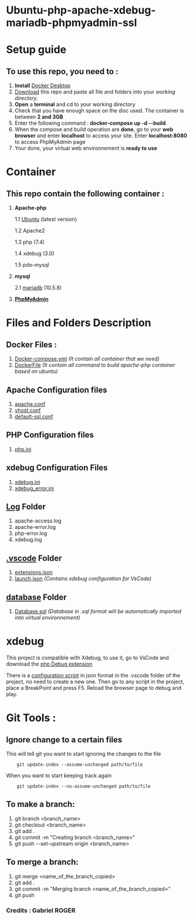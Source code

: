 # Ubuntu-php-apache-xdebug-mariadb-phpmyadmin-ssl

# Setup guide

   ## To use this repo, you need to : 

   1. **Install** [Docker Desktop](https://www.docker.com/get-started)
   2. [Download](https://github.com/Gabriel-SW/Ubuntu-php-apache-xdebug-mariadb-phpmyadmin-ssl/archive/refs/heads/main.zip) this repo and paste all file and folders into your *working directory*.
   3. **Open** a **terminal** and cd to your working directory
   4. Check that you have enough space on the disc used. The container is between **2 and 3GB**
   5. Enter the following command : **docker-compose up -d --build** 
   6. When the compose and build operation are **done**, go to your **web browser** and enter **localhost** to access your site.
   Enter **localhost:8080** to access PhpMyAdmin page
   7. Your done, your virtual web environnement is **ready to use**

# Container

   ## This repo contain the following container : 

   1. **Apache-php**
   
      1.1 [Ubuntu](https://hub.docker.com/_/ubuntu/) (latest version)

      1.2 Apache2

      1.3 php (7.4)

      1.4 xdebug (3.0)

      1.5 pdo-mysql

   2. **mysql**

      2.1 [mariadb](https://hub.docker.com/_/mariadb) (10.5.8)

   3. **[PhpMyAdmin](https://hub.docker.com/_/phpmyadmin)**

# Files and Folders Description

   ## Docker Files : 
   1. [Docker-compose.yml](https://github.com/Gabriel-SW/Ubuntu-php-apache-xdebug-mariadb-phpmyadmin-ssl/blob/main/docker-compose.yaml) *(It contain all container that we need)*
   2. [DockerFile](https://github.com/Gabriel-SW/Ubuntu-php-apache-xdebug-mariadb-phpmyadmin-ssl/blob/main/Dockerfile) *(It contain all command to build apache-php container based on ubuntu)*

   ## Apache Configuration files
   1. [apache.conf](https://github.com/Gabriel-SW/Ubuntu-php-apache-xdebug-mariadb-phpmyadmin-ssl/blob/main/conf/apache.conf)
   2. [vhost.conf](https://github.com/Gabriel-SW/Ubuntu-php-apache-xdebug-mariadb-phpmyadmin-ssl/blob/main/conf/vhost.conf)
   3. [default-ssl.conf](https://github.com/Gabriel-SW/Ubuntu-php-apache-xdebug-mariadb-phpmyadmin-ssl/blob/main/conf/default-ssl.conf)

   ## PHP Configuration files
   1. [php.ini](https://github.com/Gabriel-SW/Ubuntu-php-apache-xdebug-mariadb-phpmyadmin-ssl/blob/main/conf/php.ini)

   ## xdebug Configuration Files
   1. [xdebug.ini](https://github.com/Gabriel-SW/Ubuntu-php-apache-xdebug-mariadb-phpmyadmin-ssl/blob/main/conf/xdebug.ini)
   2. [xdebug_error.ini](https://github.com/Gabriel-SW/Ubuntu-php-apache-xdebug-mariadb-phpmyadmin-ssl/blob/main/conf/xdebug_error.ini)

   ## [Log](https://github.com/Gabriel-SW/Ubuntu-php-apache-xdebug-mariadb-phpmyadmin-ssl/tree/main/log) Folder
   1. apache-access.log
   2. apache-error.log
   3. php-error.log
   4. xdebug.log

   ## [.vscode](https://github.com/Gabriel-SW/Ubuntu-php-apache-xdebug-mariadb-phpmyadmin-ssl/tree/main/.vscode) Folder
   1. [extensions.json](https://github.com/Gabriel-SW/Ubuntu-php-apache-xdebug-mariadb-phpmyadmin-ssl/blob/main/.vscode/extensions.json)
   2. [launch.json](https://github.com/Gabriel-SW/Ubuntu-php-apache-xdebug-mariadb-phpmyadmin-ssl/blob/main/.vscode/launch.json) *(Contains xdebug configuration for VsCode)*

   ## [database](https://github.com/Gabriel-SW/Ubuntu-php-apache-xdebug-mariadb-phpmyadmin-ssl/tree/main/database) Folder
   1. [Database.sql](https://github.com/Gabriel-SW/Ubuntu-php-apache-xdebug-mariadb-phpmyadmin-ssl/blob/main/database/Database.sql) *(Database in .sql format will be automatically imported into virtual environnement)*

   # xdebug

   This project is compatible with Xdebug, to use it, go to VsCode and download the [php Debug extension](https://marketplace.visualstudio.com/items?itemName=felixfbecker.php-debug)

   There is a [configuration script](https://github.com/Gabriel-SW/Ubuntu-php-apache-xdebug-mariadb-phpmyadmin-ssl/blob/main/.vscode/launch.json) in json format in the .vscode folder of the project, no need to create a new one. Then go to any script in the project, place a BreakPoint and press F5. Reload the browser page to debug and play. 

# Git Tools :

   ## Ignore change to a certain files

   This will tell git you want to start ignoring the changes to the file

        git update-index --assume-unchanged path/to/file

   When you want to start keeping track again

        git update-index --no-assume-unchanged path/to/file

   ## To make a branch:

   1. git branch <branch_name>
   2. git checkout <branch_name>
   3. git add .
   4. git commit -m "Creating branch <branch_name>"
   5. git push --set-upstream origin <branch_name>

   ## To merge a branch:

   1. git merge <name_of_the_branch_copied>
   3. git add .
   4. git commit -m "Merging branch <name_of_the_branch_copied>"
   5. git push 

### Credits : Gabriel ROGER